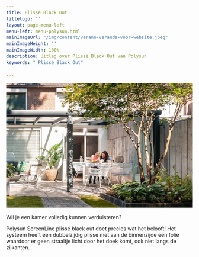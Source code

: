 ```yaml
---
title: Plissé Black Out
titlelogo: ''
layout: page-menu-left
menu-left: menu-polysun.html
mainImageUrl: "/img/content/verano-veranda-voor-website.jpeg"
mainImageHeight: ''
mainImageWidth: 100%
description: Uitleg over Plissé Black Out van Polysun
keywords: " Plissé Black Out"

---
```

![](/img/content/verano-veranda-voor-website.jpeg)

Wil je een kamer volledig kunnen verduisteren?

Polysun ScreenLine plissé black out doet precies wat het belooft! Het systeem heeft een dubbelzijdig plissé met aan de binnenzijde een folie waardoor er geen straaltje licht door het doek komt, ook niet langs de zijkanten.